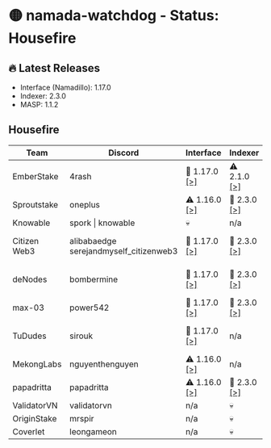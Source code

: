 # 🟡 namada-watchdog - Status: Housefire

## 🔥 Latest Releases
- Interface (Namadillo): 1.17.0
- Indexer: 2.3.0
- MASP: 1.1.2

## Housefire
| Team | Discord | Interface | Indexer | MASP |
|-|-|-|-|-|
| EmberStake | 4rash | 🎉 1.17.0  [[>]](https://namadillo-housefire.emberstake.xyz) | ⚠️ 2.1.0  [[>]](https://namada-housefire-idx.emberstake.xyz/health) | ⚠️ 1.1.0  [[>]](https://namada-housefire-masp-idx.emberstake.xyz/health) |
| Sproutstake | oneplus | ⚠️ 1.16.0  [[>]](https://housefire-interface.sproutstake.space/) | 🎉 2.3.0  [[>]](https://housefire-api.sproutstake.space/health) | 💀 |
| Knowable | spork \| knowable | 💀 | n/a | n/a |
| Citizen Web3 | alibabaedge<br> serejandmyself_citizenweb3 | 🎉 1.17.0  [[>]](https://namadillo-housefire.citizenweb3.com) | 🎉 2.3.0  [[>]](https://indexer.namada-housefire.citizenweb3.com/health) | ⚠️ 1.1.0  [[>]](https://masp-indexer.namada-housefire.citizenweb3.com/health) |
| deNodes | bombermine | 🎉 1.17.0  [[>]](https://namadillo-housefire.denodes.xyz) | 🎉 2.3.0  [[>]](https://namada-housefire-indexer.denodes.xyz/health) | ⚠️ 1.1.0  [[>]](https://namada-housefire-masp-indexer.denodes.xyz/health) |
| max-03 | power542 | 🎉 1.17.0  [[>]](https://namadillo.housefire.max-03.xyz) | 🎉 2.3.0  [[>]](https://indexer.housefire.max-03.xyz/health) | 💀 |
| TuDudes | sirouk | 🎉 1.17.0  [[>]](https://interface.housefire.tududes.com) | n/a | ⚠️ 1.1.0  [[>]](https://masp.housefire.tududes.com/health) |
| MekongLabs | nguyenthenguyen | ⚠️ 1.16.0  [[>]](https://namadillo-housefire.pwa.mekonglabs.xyz/) | n/a | n/a |
| papadritta | papadritta | ⚠️ 1.16.0  [[>]](https://housefire.ui.papadritta.com) | 🎉 2.3.0  [[>]](https://housefire.indexer.papadritta.com/health) | n/a |
| ValidatorVN | validatorvn | n/a | 💀 | 💀 |
| OriginStake | mrspir | n/a | 💀 | 💀 |
| Coverlet | leongameon | n/a | 💀 | n/a |